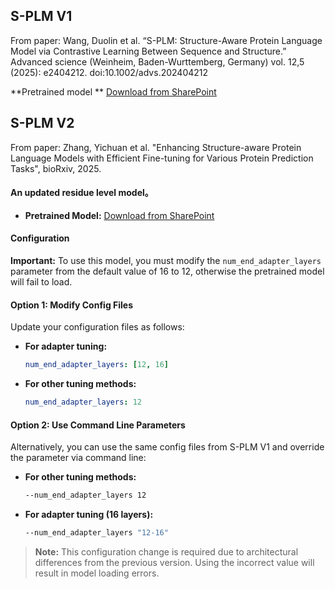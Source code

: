 ## S-PLM V1
From paper: Wang, Duolin et al. “S-PLM: Structure-Aware Protein Language Model via Contrastive Learning Between Sequence and Structure.” Advanced science (Weinheim, Baden-Wurttemberg, Germany) vol. 12,5 (2025): e2404212. doi:10.1002/advs.202404212

 **Pretrained model ** [Download from SharePoint](https://mailmissouri-my.sharepoint.com/:f:/g/personal/wangdu_umsystem_edu/Evk7BBT5LxRMpsHzKxmi0DEBrgv1mgBK0MRuRHJSqSoHZQ?e=Eozrwh)
## S-PLM V2
From paper: Zhang, Yichuan et al. "Enhancing Structure-aware Protein Language Models with Efficient Fine-tuning for Various Protein Prediction Tasks", bioRxiv, 2025.
#### An updated residue level model。
- **Pretrained Model:** [Download from SharePoint](https://mailmissouri-my.sharepoint.com/:u:/g/personal/wangdu_umsystem_edu/EUZ74fO3NOxHjTvc6uvKwDsB5fELaaw-oiPHFU9CJky_hg?e=4phwL0)

#### Configuration
**Important:** To use this model, you must modify the `num_end_adapter_layers` parameter from the default value of 16 to 12, otherwise the pretrained model will fail to load.
#### Option 1: Modify Config Files

Update your configuration files as follows:

- **For adapter tuning:**
  ```yaml
  num_end_adapter_layers: [12, 16]
  ```

- **For other tuning methods:**
  ```yaml
  num_end_adapter_layers: 12
  ```

#### Option 2: Use Command Line Parameters
Alternatively, you can use the same config files from S-PLM V1 and override the parameter via command line:
- **For other tuning methods:**
  ```bash
  --num_end_adapter_layers 12
  ```

- **For adapter tuning (16 layers):**
  ```bash
  --num_end_adapter_layers "12-16"
  ```

> **Note:** This configuration change is required due to architectural differences from the previous version. Using the incorrect value will result in model loading errors.
